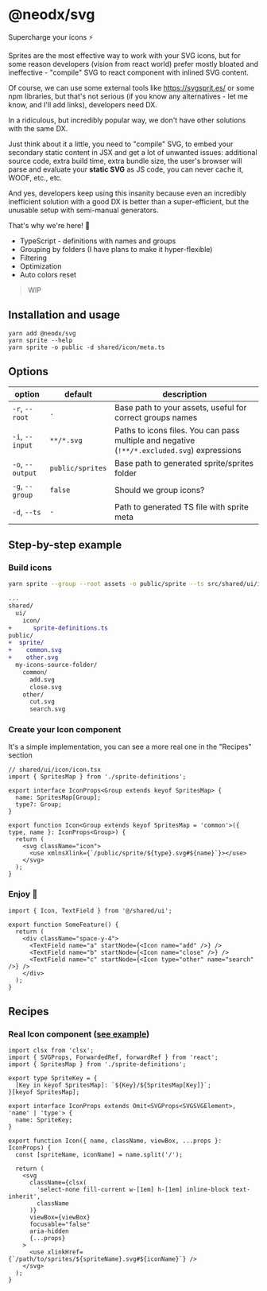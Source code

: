 # @neodx/svg

Supercharge your icons ⚡️

Sprites are the most effective way to work with your SVG icons,
but for some reason developers (vision from react world) prefer
mostly bloated and ineffective - "compile" SVG to react component with inlined SVG content.

Of course, we can use some external tools like https://svgsprit.es/ or some npm libraries,
but that's not serious (if you know any alternatives - let me know, and I'll add links), developers need DX.

In a ridiculous, but incredibly popular way, we don't have other solutions with the same DX.

Just think about it a little, you need to "compile" SVG, to embed your secondary static content in JSX
and get a lot of unwanted issues: additional source code, extra build time, extra bundle size,
the user's browser will parse and evaluate your **static SVG** as JS code,
you can never cache it, WOOF, etc., etc.

And yes, developers keep using this insanity because even an incredibly inefficient solution with a good DX
is better than a super-efficient, but the unusable setup with semi-manual generators.

That's why we're here! 🥳

- TypeScript - definitions with names and groups
- Grouping by folders (I have plans to make it hyper-flexible)
- Filtering
- Optimization
- Auto colors reset

> WIP

## Installation and usage

```
yarn add @neodx/svg
yarn sprite --help
yarn sprite -o public -d shared/icon/meta.ts
```

## Options

| option           | default          | description                                                                                 |
| ---------------- | ---------------- | ------------------------------------------------------------------------------------------- |
| `-r`, `--root`   | `.`              | Base path to your assets, useful for correct groups names                                   |
| `-i`, `--input`  | `**/*.svg`       | Paths to icons files. You can pass multiple and negative (`!**/*.excluded.svg`) expressions |
| `-o`, `--output` | `public/sprites` | Base path to generated sprite/sprites folder                                                |
| `-g`, `--group`  | `false`          | Should we group icons?                                                                      |
| `-d`, `--ts`     | `-`              | Path to generated TS file with sprite meta                                                  |

## Step-by-step example

### Build icons

```bash
yarn sprite --group --root assets -o public/sprite --ts src/shared/ui/icon/sprite-definitions.ts
```

```diff
...
shared/
  ui/
    icon/
+      sprite-definitions.ts
public/
+  sprite/
+    common.svg
+    other.svg
  my-icons-source-folder/
    common/
      add.svg
      close.svg
    other/
      cut.svg
      search.svg
```

### Create your Icon component

It's a simple implementation, you can see a more real one in the "Recipes" section

```tsx
// shared/ui/icon/icon.tsx
import { SpritesMap } from './sprite-definitions';

export interface IconProps<Group extends keyof SpritesMap> {
  name: SpritesMap[Group];
  type?: Group;
}

export function Icon<Group extends keyof SpritesMap = 'common'>({ type, name }: IconProps<Group>) {
  return (
    <svg className="icon">
      <use xmlnsXlink={`/public/sprite/${type}.svg#${name}`}></use>
    </svg>
  );
}
```

### Enjoy 👏

```tsx
import { Icon, TextField } from '@/shared/ui';

export function SomeFeature() {
  return (
    <div className="space-y-4">
      <TextField name="a" startNode={<Icon name="add" />} />
      <TextField name="b" startNode={<Icon name="close" />} />
      <TextField name="c" startNode={<Icon type="other" name="search" />} />
    </div>
  );
}
```

## Recipes

### Real Icon component ([see example](./examples/react))

```tsx
import clsx from 'clsx';
import { SVGProps, ForwardedRef, forwardRef } from 'react';
import { SpritesMap } from './sprite-definitions';

export type SpriteKey = {
  [Key in keyof SpritesMap]: `${Key}/${SpritesMap[Key]}`;
}[keyof SpritesMap];

export interface IconProps extends Omit<SVGProps<SVGSVGElement>, 'name' | 'type'> {
  name: SpriteKey;
}

export function Icon({ name, className, viewBox, ...props }: IconProps) {
  const [spriteName, iconName] = name.split('/');

  return (
    <svg
      className={clsx(
        'select-none fill-current w-[1em] h-[1em] inline-block text-inherit',
        className
      )}
      viewBox={viewBox}
      focusable="false"
      aria-hidden
      {...props}
    >
      <use xlinkHref={`/path/to/sprites/${spriteName}.svg#${iconName}`} />
    </svg>
  );
}
```
